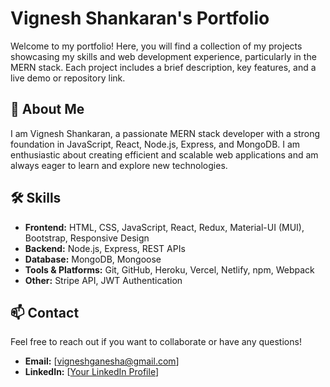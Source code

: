# Vignesh Shankaran's Portfolio

Welcome to my portfolio! Here, you will find a collection of my projects showcasing my skills and web development experience, particularly in the MERN stack. Each project includes a brief description, key features, and a live demo or repository link.

## 🚀 About Me

I am Vignesh Shankaran, a passionate MERN stack developer with a strong foundation in JavaScript, React, Node.js, Express, and MongoDB. I am enthusiastic about creating efficient and scalable web applications and am always eager to learn and explore new technologies.

## 🛠️ Skills

- **Frontend:** HTML, CSS, JavaScript, React, Redux, Material-UI (MUI), Bootstrap, Responsive Design
- **Backend:** Node.js, Express, REST APIs
- **Database:** MongoDB, Mongoose
- **Tools & Platforms:** Git, GitHub, Heroku, Vercel, Netlify, npm, Webpack
- **Other:** Stripe API, JWT Authentication


## 📫 Contact

Feel free to reach out if you want to collaborate or have any questions!

- **Email:** [vigneshganesha@gmail.com]
- **LinkedIn:** [[Your LinkedIn Profile](https://www.linkedin.com/in/vignesh-shankaran-75695941/)]
